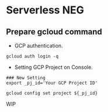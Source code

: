 # Serverless NEG

## Prepare gcloud command

+ GCP authentication.

```
gcloud auth login -q
```

+ Setting GCP Project on Console.

```
### New Setting
export _pj_id='Your GCP Project ID'
```
```
gcloud config set project ${_pj_id}
```




WIP
